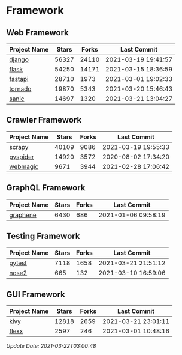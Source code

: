 # Framework

## Web Framework
| Project Name | Stars | Forks | Last Commit |
| ------------ | ----- | ----- | ----------- |
| [django](https://github.com/django/django) | 56327 | 24110 | 2021-03-19 19:41:57 |
| [flask](https://github.com/pallets/flask) | 54250 | 14171 | 2021-03-15 18:36:59 |
| [fastapi](https://github.com/tiangolo/fastapi) | 28710 | 1973 | 2021-03-01 19:02:33 |
| [tornado](https://github.com/tornadoweb/tornado) | 19870 | 5343 | 2021-03-20 15:46:43 |
| [sanic](https://github.com/sanic-org/sanic) | 14697 | 1320 | 2021-03-21 13:04:27 |

## Crawler Framework
| Project Name | Stars | Forks | Last Commit |
| ------------ | ----- | ----- | ----------- |
| [scrapy](https://github.com/scrapy/scrapy) | 40109 | 9086 | 2021-03-19 19:55:33 |
| [pyspider](https://github.com/binux/pyspider) | 14920 | 3572 | 2020-08-02 17:34:20 |
| [webmagic](https://github.com/code4craft/webmagic) | 9671 | 3944 | 2021-02-28 17:06:42 |

## GraphQL Framework
| Project Name | Stars | Forks | Last Commit |
| ------------ | ----- | ----- | ----------- |
| [graphene](https://github.com/graphql-python/graphene) | 6430 | 686 | 2021-01-06 09:58:19 |

## Testing Framework
| Project Name | Stars | Forks | Last Commit |
| ------------ | ----- | ----- | ----------- |
| [pytest](https://github.com/pytest-dev/pytest) | 7118 | 1658 | 2021-03-21 21:51:12 |
| [nose2](https://github.com/nose-devs/nose2) | 665 | 132 | 2021-03-10 16:59:06 |

## GUI Framework
| Project Name | Stars | Forks | Last Commit |
| ------------ | ----- | ----- | ----------- |
| [kivy](https://github.com/kivy/kivy) | 12818 | 2659 | 2021-03-21 23:01:11 |
| [flexx](https://github.com/flexxui/flexx) | 2597 | 246 | 2021-03-01 10:48:16 |

*Update Date: 2021-03-22T03:00:48*